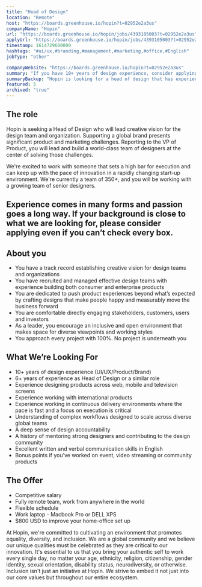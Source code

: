 ```yaml
---
title: "Head of Design"
location: "Remote"
host: "https://boards.greenhouse.io/hopin?t=02952e2a3us"
companyName: "Hopin"
url: "https://boards.greenhouse.io/hopin/jobs/4393105003?t=02952e2a3us"
applyUrl: "https://boards.greenhouse.io/hopin/jobs/4393105003?t=02952e2a3us#app"
timestamp: 1614729600000
hashtags: "#ui/ux,#branding,#management,#marketing,#office,#English"
jobType: "other"

companyWebsite: "https://boards.greenhouse.io/hopin?t=02952e2a3us"
summary: "If you have 10+ years of design experience, consider applying to Hopin's job post for a new Head of Design."
summaryBackup: "Hopin is looking for a head of design that has experience in: #ui/ux, #branding, #management."
featured: 5
archived: "true"
---
```


## The role

Hopin is seeking a Head of Design who will lead creative vision for the design team and organization. Supporting a global brand presents significant product and marketing challenges. Reporting to the VP of Product, you will lead and build a world-class team of designers at the center of solving those challenges. 

We're excited to work with someone that sets a high bar for execution and can keep up with the pace of innovation in a rapidly changing start-up environment. We're currently a team of 350+, and you will be working with a growing team of senior designers.

## Experience comes in many forms and passion goes a long way. If your background is close to what we are looking for, please consider applying even if you can’t check every box.

## About you

*   You have a track record establishing creative vision for design teams and organizations
*   You have recruited and managed effective design teams with experience building both consumer and enterprise products
*   You are dedicated to push product experiences beyond what’s expected by crafting designs that make people happy and measurably move the business forward
*   You are comfortable directly engaging stakeholders, customers, users and investors
*   As a leader, you encourage an inclusive and open environment that makes space for diverse viewpoints and working styles
*   You approach every project with 100%. No project is underneath you

## What We’re Looking For

*   10+ years of design experience (UI/UX/Product/Brand)
*   6+ years of experience as Head of Design or a similar role
*   Experience designing products across web, mobile and television screens
*   Experience working with international products
*   Experience working in continuous delivery environments where the pace is fast and a focus on execution is critical
*   Understanding of complex workflows designed to scale across diverse global teams 
*   A deep sense of design accountability
*   A history of mentoring strong designers and contributing to the design community
*   Excellent written and verbal communication skills in English
*   Bonus points if you’ve worked on event, video streaming or community products

## The Offer

*   Competitive salary
*   Fully remote team, work from anywhere in the world
*   Flexible schedule
*   Work laptop - Macbook Pro or DELL XPS
*   $800 USD to improve your home-office set up

At Hopin, we're committed to cultivating an environment that promotes equality, diversity, and inclusion. We are a global community and we believe our unique qualities must be celebrated as they are critical to our innovation. It's essential to us that you bring your authentic self to work every single day, no matter your age, ethnicity, religion, citizenship, gender identity, sexual orientation, disability status, neurodiversity, or otherwise. Inclusion isn't just an initiative at Hopin. We strive to embed it not just into our core values but throughout our entire ecosystem.
